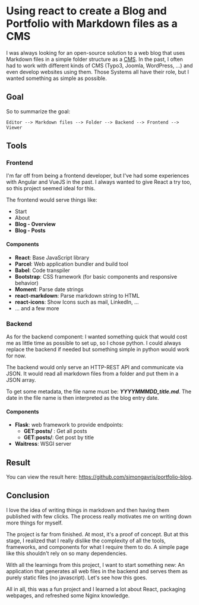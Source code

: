 # Using react to create a Blog and Portfolio with Markdown files as a CMS

I was always looking for an open-source solution to a web blog that uses Markdown files in a simple folder structure as a [CMS](https://en.wikipedia.org/wiki/Content_management_system). In the past, I often had to work with different kinds of CMS (Typo3, Joomla, WordPress, ...) and even develop websites using them. Those Systems all have their role, but I wanted something as simple as possible.

## Goal

So to summarize the goal:

```
Editor --> Markdown files --> Folder --> Backend --> Frontend --> Viewer
```

## Tools

### Frontend

I'm far off from being a frontend developer, but I've had some experiences with Angular and VueJS in the past. I always wanted to give React a try too, so this project seemed ideal for this.

The frontend would serve things like:

* Start
* About
* **Blog - Overview**
* **Blog - Posts**

#### Components

* **React**: Base JavaScript library
* **Parcel**: Web application bundler and build tool
* **Babel**: Code transpiler
* **Bootstrap**: CSS framework (for basic components and responsive behavior)
* **Moment**: Parse date strings
* **react-markdown**: Parse markdown string to HTML
* **react-icons**: Show Icons such as mail, LinkedIn, ...
* ... and a few more

### Backend

As for the backend component: I wanted something quick that would cost me as little time as possible to set up, so I chose python. I could always replace the backend if needed but something simple in python would work for now.

The backend would only serve an HTTP-REST API and communicate via JSON. It would read all markdown files from a folder and put them in a JSON array.

To get some metadata, the file name must be: ***YYYYMMMDD_title.md***. The date in the file name is then interpreted as the blog entry date.

#### Components

* **Flask**: web framework to provide endpoints:
  * **GET:posts/** : Get all posts
  * **GET:posts/**: Get post by title
* **Waitress**: WSGI server

## Result

You can view the result here: <https://github.com/simongavris/portfolio-blog>.

## Conclusion

I love the idea of writing things in markdown and then having them published with few clicks. The process really motivates me on writing down more things for myself.

The project is far from finished. At most, it's a proof of concept. But at this stage, I realized that I really dislike the complexity of all the tools, frameworks, and components for what I require them to do. A simple page like this shouldn't rely on so many dependencies.

With all the learnings from this project, I want to start something new: An application that generates all web files in the backend and serves them as purely static files (no javascript). Let's see how this goes.

All in all, this was a fun project and I learned a lot about React, packaging webpages, and refreshed some Nginx knowledge.